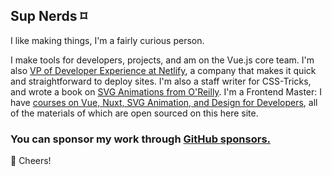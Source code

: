 ## Sup Nerds ⌑

I like making things, I'm a fairly curious person. 

I make tools for developers, projects, and am on the Vue.js core team. I'm also [VP of Developer Experience at Netlify](https://www.netlify.com/?utm_source=github&utm_medium=readme-sd&utm_campaign=devex), a company that makes it quick and straightforward to deploy sites. I'm also a staff writer for CSS-Tricks, and wrote a book on [SVG Animations from O'Reilly](https://www.amazon.com/SVG-Animations-Implementations-Responsive-Animation/dp/1491939702). I'm a Frontend Master: I have [courses on Vue, Nuxt, SVG Animation, and Design for Developers](https://frontendmasters.com/teachers/sarah-drasner/), all of the materials of which are open sourced on this here site.

### You can sponsor my work through [GitHub sponsors.](https://github.com/sponsors/sdras)

🥂 Cheers!
